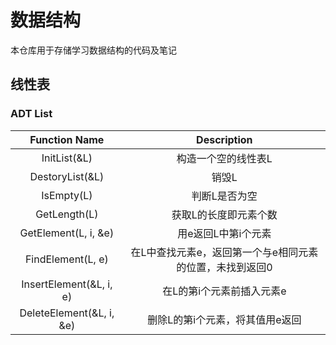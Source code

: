# 数据结构
本仓库用于存储学习数据结构的代码及笔记

## 线性表
### ADT List

|      Function Name       |                       Description                        |
| :----------------------: | :------------------------------------------------------: |
|       InitList(&L)       |                   构造一个空的线性表L                    |
|     DestoryList(&L)      |                          销毁L                           |
|        IsEmpty(L)        |                      判断L是否为空                       |
|       GetLength(L)       |                  获取L的长度即元素个数                   |
|   GetElement(L, i, &e)   |                   用e返回L中第i个元素                    |
|    FindElement(L, e)     | 在L中查找元素e，返回第一个与e相同元素的位置，未找到返回0 |
| InsertElement(&L, i, e)  |                在L的第i个元素前插入元素e                 |
| DeleteElement(&L, i, &e) |             删除L的第i个元素，将其值用e返回              |

